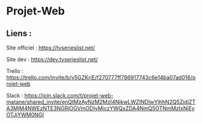 #  Projet-Web


## Liens : 
Site officiel : https://tvserieslist.net/

Site dev : https://dev.tvserieslist.net/

Trello :  https://trello.com/invite/b/v5GZKrjE/f270777ff786917743c6e14ba07ad016/projet-web


Slack : https://join.slack.com/t/projet-web-matane/shared_invite/enQtMzAyNzM2MzI4NjkwLWZlNDIwYjhhN2Q5ZjdjZTA3MjM4NWEzNTE3NGRjOGVmODIyMjczYWQxZDA4NmQ5OTNmMzIxNjEyOTJjYWM0NGI


